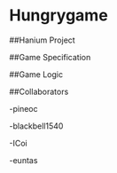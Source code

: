 Hungrygame
==========

##Hanium Project


##Game Specification


##Game Logic


##Collaborators

-pineoc

-blackbell1540

-ICoi

-euntas


